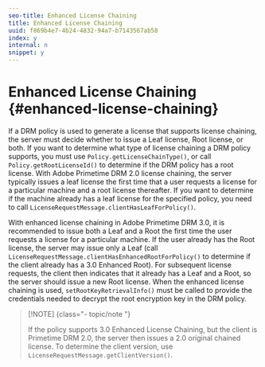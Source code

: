 ```yaml
---
seo-title: Enhanced License Chaining
title: Enhanced License Chaining
uuid: f869b4e7-4b24-4832-94a7-b7143567ab58
index: y
internal: n
snippet: y
---
```


# Enhanced License Chaining {#enhanced-license-chaining}

If a DRM policy is used to generate a license that supports license chaining, the server must decide whether to issue a Leaf license, Root license, or both. If you want to determine what type of license chaining a DRM policy supports, you must use `Policy.getLicenseChainType()`, or call `Policy.getRootLicenseId()` to determine if the DRM policy has a root license. With Adobe Primetime DRM 2.0 license chaining, the server typically issues a leaf license the first time that a user requests a license for a particular machine and a root license thereafter. If you want to determine if the machine already has a leaf license for the specified policy, you need to call `LicenseRequestMessage.clientHasLeafForPolicy()`.

With enhanced license chaining in Adobe Primetime DRM 3.0, it is recommended to issue both a Leaf and a Root the first time the user requests a license for a particular machine. If the user already has the Root license, the server may issue only a Leaf (call `LicenseRequestMessage.clientHasEnhancedRootForPolicy()` to determine if the client already has a 3.0 Enhanced Root). For subsequent license requests, the client then indicates that it already has a Leaf and a Root, so the server should issue a new Root license. When the enhanced license chaining is used, `setRootKeyRetrievalInfo()` must be called to provide the credentials needed to decrypt the root encryption key in the DRM policy.

>[!NOTE] {class="- topic/note "}
>
>If the policy supports 3.0 Enhanced License Chaining, but the client is Primetime DRM 2.0, the server then issues a 2.0 original chained license. To determine the client version, use `LicenseRequestMessage.getClientVersion()`.

